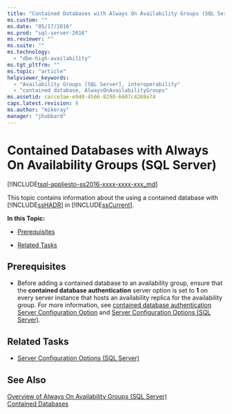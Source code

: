```yaml
---
title: "Contained Databases with Always On Availability Groups (SQL Server) | Microsoft Docs"
ms.custom: ""
ms.date: "05/17/2016"
ms.prod: "sql-server-2016"
ms.reviewer: ""
ms.suite: ""
ms.technology: 
  - "dbe-high-availability"
ms.tgt_pltfrm: ""
ms.topic: "article"
helpviewer_keywords: 
  - "Availability Groups [SQL Server], interoperability"
  - "contained database, AlwaysOnAvailabilityGroups"
ms.assetid: cacce3ae-e940-4566-8298-6607c4268e74
caps.latest.revision: 9
ms.author: "mikeray"
manager: "jhubbard"
---
```

# Contained Databases with Always On Availability Groups (SQL Server)
[!INCLUDE[tsql-appliesto-ss2016-xxxx-xxxx-xxx_md](../../../includes/tsql-appliesto-ss2016-xxxx-xxxx-xxx-md.md)]

  This topic contains information about the using a contained database with [!INCLUDE[ssHADR](../../../includes/sshadr-md.md)] in [!INCLUDE[ssCurrent](../../../includes/sscurrent-md.md)].  
  
 **In this Topic:**  
  
-   [Prerequisites](#Prerequisites)  
  
-   [Related Tasks](#RelatedTasks)  
  
##  <a name="Prerequisites"></a> Prerequisites  
  
-   Before adding a contained database to an availability group, ensure that the **contained database authentication** server option is set to **1** on every server instance that hosts an availability replica for the availability group. For more information, see [contained database authentication Server Configuration Option](../../../database-engine/configure-windows/contained-database-authentication-server-configuration-option.md) and [Server Configuration Options &#40;SQL Server&#41;](../../../database-engine/configure-windows/server-configuration-options-sql-server.md).  
  
##  <a name="RelatedTasks"></a> Related Tasks  
  
-   [Server Configuration Options &#40;SQL Server&#41;](../../../database-engine/configure-windows/server-configuration-options-sql-server.md)  
  
## See Also  
 [Overview of Always On Availability Groups &#40;SQL Server&#41;](../../../database-engine/availability-groups/windows/overview-of-always-on-availability-groups-sql-server.md)   
 [Contained Databases](../../../relational-databases/databases/contained-databases.md)  
  
  
